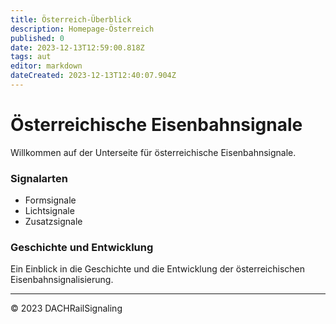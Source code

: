 ```yaml
---
title: Österreich-Überblick
description: Homepage-Österreich
published: 0
date: 2023-12-13T12:59:00.818Z
tags: aut
editor: markdown
dateCreated: 2023-12-13T12:40:07.904Z
---
```


# Österreichische Eisenbahnsignale

Willkommen auf der Unterseite für österreichische Eisenbahnsignale.

### Signalarten

- Formsignale
- Lichtsignale
- Zusatzsignale

### Geschichte und Entwicklung

Ein Einblick in die Geschichte und die Entwicklung der österreichischen Eisenbahnsignalisierung.

---

© 2023 DACHRailSignaling
